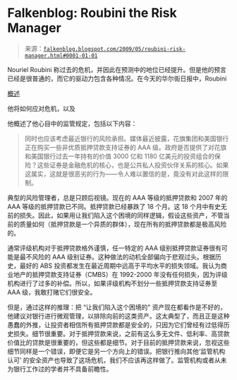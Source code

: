 <!--yml

分类：未分类

日期：2024 年 5 月 12 日 22 点 05 分 00 秒

-->

# Falkenblog: Roubini the Risk Manager

> 来源：[`falkenblog.blogspot.com/2009/05/roubini-risk-manager.html#0001-01-01`](http://falkenblog.blogspot.com/2009/05/roubini-risk-manager.html#0001-01-01)

Nouriel Roubini 称过去的危机，并因此在预测中的地位已经提升。但是他的预言已经是很普通的，而它的驱动力包含各种情况。在今天的华尔街日报中，Roubini

[概述](http://online.wsj.com/article/SB124147831175584985.html)

他将如何应对危机，以及

他概述了他心目中的监管规定，包括以下内容：

> 同时也应该考虑最近银行的风险承担。媒体最近披露，花旗集团和美国银行正在购买一些非优质抵押贷款支持证券的 AAA 级。政府是否提供了对花旗和美国银行过去一年持有的价值 3000 亿和 1180 亿美元的投资组合的保险？这些证券是金融危机的核心，也是公共私人投资伙伴关系的核心。如果这属实，这就是很恶劣的行为——令人难以置信的是，竟没有对此这样的限制。

典型的风险管理者，总是只顾后视镜。现在的 AAA 等级的抵押贷款和 2007 年的 AAA 等级的抵押贷款已不同。抵押贷款已经暴跌了 18 个月。这 18 个月中有史无前的损失。因此，如果用让我们陷入这个困境的同样逻辑，假设这些资产，不管当前的质量如何（抵押贷款是一个异质的群体），现在所有的抵押贷款都是极高风险的。

通常评级机构对于抵押贷款格外谨慎，任一特定的 AAA 级别抵押贷款证券很有可能是最不风险的 AAA 级别证券。这种做法的动机全部偏向于悲观过头。根据历史，最好的 ABS 投资都发生在最近周期中远高于平均水平的损失领域。我认为商业地产的抵押贷款支持证券（CMBS）在 1992-2000 年没有任何损失，因为评级机构进行了过多的补偿。所以，如果评级机构不划分一些抵押贷款支持证券至 AAA 级，我敢打赌它们很安全。

但是，通过这样的推理：把 “让我们陷入这个困境的” 资产现在都看作是不好的，他建议对银行进行微观管理，以排除向前的这类资产。这太典型了，而且正是这种愚蠢的外推，让投资者相信所有抵押贷款都是安全的，只因为它们曾经有过低得历史损失。细节很重要。对于抵押贷款来说，之前有这么多无文件、低利率、高贷款价值比的贷款是很重要的，但这些都是细节。对于目前的抵押贷款来说，忽视这些细节同样是一个错误，即便它是另一个方向上的错误。把银行推向其他‘监管机构认可’ 的安全资产也导致了这场危机，我们不应该再这样做了。监管机构或者从未为银行工作过的学者并不具备前瞻性。

